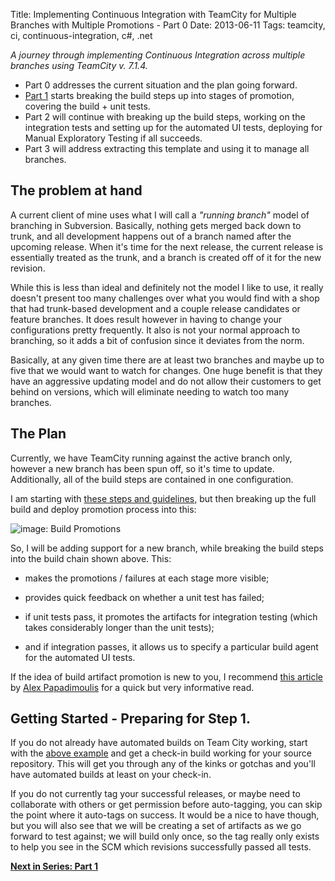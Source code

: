 Title: Implementing Continuous Integration with TeamCity for Multiple Branches with Multiple Promotions - Part 0
Date: 2013-06-11
Tags: teamcity, ci, continuous-integration, c#, .net

*A journey through implementing Continuous Integration across multiple branches using TeamCity v. 7.1.4.* 

+ Part 0 addresses the current situation and the plan going forward.
+ [Part 1] starts breaking the build steps up into stages of promotion, covering the build + unit tests.
+ Part 2 will continue with breaking up the build steps, working on the integration tests and setting up for the automated UI tests, deploying for Manual Exploratory Testing if all succeeds. 
+ Part 3 will address extracting this template and using it to manage all branches.

## The problem at hand

A current client of mine uses what I will call a *"running branch"* model of branching in Subversion. Basically, nothing gets merged back down to trunk, and all development happens out of a branch named after the upcoming release. When it's time for the next release, the current release is essentially treated as the trunk, and a branch is created off of it for the new revision. 

While this is less than ideal and definitely not the model I like to use, it really doesn't present too many challenges over what you would find with a shop that had trunk-based development and a couple release candidates or feature branches. It does result however in having to change your configurations pretty frequently. It also is not your normal approach to branching, so it adds a bit of confusion since it deviates from the norm.

Basically, at any given time there are at least two branches and maybe up to five that we would want to watch for changes. One huge benefit is that they have an aggressive updating model and do not allow their customers to get behind on versions, which will eliminate needing to watch too many branches.

## The Plan

Currently, we have TeamCity running against the active branch only, however a new branch has been spun off, so it's time to update. Additionally, all of the build steps are contained in one configuration.

I am starting with [these steps and guidelines,][basicRecipe] but then breaking up the full build and deploy promotion process into this:

![image: Build Promotions](https://dl.dropboxusercontent.com/u/16078906/teamCity/1.process.png)

So, I will be adding support for a new branch, while breaking the build steps into the build chain shown above. This:

+ makes the promotions / failures at each stage more visible;

+ provides quick feedback on whether a unit test has failed;

+ if unit tests pass, it promotes the artifacts for integration testing (which takes considerably longer than the unit tests);

+ and if integration passes, it allows us to specify a particular build agent for the automated UI tests.

If the idea of build artifact promotion is new to you, I recommend [this article](http://thedailywtf.com/Articles/Release-Management-Done-Right.aspx) by [Alex Papadimoulis](http://thedailywtf.com/Authors/Alex_Papadimoulis.aspx) for a quick but very informative read.

## Getting Started - Preparing for Step 1.

If you do not already have automated builds on Team City working, start with the [above example][basicRecipe] and get a check-in build working for your source repository. This will get you through any of the kinks or gotchas and you'll have automated builds at least on your check-in.

If you do not currently tag your successful releases, or maybe need to collaborate with others or get permission before auto-tagging, you can skip the point where it auto-tags on success. It would be a nice to have though, but you will also see that we will be creating a set of artifacts as we go forward to test against; we will build only once, so the tag really only exists to help you see in the SCM which revisions successfully passed all tests.


**[Next in Series: Part 1][Part 1]**


[fixme]: /home/damon/Dropbox/Photos/graphics/clipart/constructionDuck.jpg
[basicRecipe]: http://www.troyhunt.com/2010/11/you-deploying-it-wrong-teamcity_25.html
[autoTag]: http://www.laurentkempe.com/post/Build-and-Deployment-automation-VCS-Root-and-Labeling-in-TeamCity.aspx
[part 0]:http://damonoverboe.org/post/implementing-continuous-integration-with-teamcity-for-multiple-branches-with-multiple-promotions-part-0
[part 1]:http://damonoverboe.org/post/implementing-continuous-integration-with-teamcity-for-multiple-branches-with-multiple-promotions-part-1
[part 2]:http://damonoverboe.org/post/implementing-continuous-integration-with-teamcity-for-multiple-branches-with-multiple-promotions-part-2
[part 3]:http://damonoverboe.org/post/implementing-continuous-integration-with-teamcity-for-multiple-branches-with-multiple-promotions-part-3


